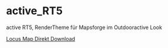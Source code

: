 # active_RT5
 active RT5, RenderTheme für Mapsforge im Outdooractive Look
 
 [Locus Map Direkt Download](locus_theme_download)
